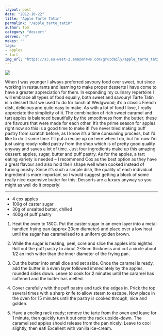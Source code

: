 ```yaml
---
layout: post
date: "2012-10-22"
title: "Apple Tarte Tatin"
permalink: "/apple_tarte_tatin"
author: Tom
category: "dessert"
serves: "4"
makes: ""
tags:
- apples
- tart
img_url: "https://s3.eu-west-2.amazonaws.com/grubdaily/apple_tarte_tatin.jpg"
---
```

<img src="https://s3.eu-west-2.amazonaws.com/grubdaily/apple_tarte_tatin.jpg" />

When I was younger I always preferred savoury food over sweet, but since working in restaurants and learning to make proper desserts I have come to have a greater appreciation for them. In expanding my culinary repertoire I will embrace all types of food equally, both sweet and savoury! Tarte Tatin is a dessert that we used to do for lunch at Wedgwood; it’s a classic French dish, delicious and quite easy to make. As with a lot of food I love, I really appreciate the simplicity of it. The combination of rich sweet caramel and tart apples is balanced beautifully by the smoothness from the butter; these are flavours that were made for each other. It’s the prime season for apples right now so this is a good time to make it! I’ve never tried making puff pastry from scratch before, as I know it’s a time consuming process, but I’d like to do it some time. I’ll put a recipe up on here when I do, but for now I’m just using ready-rolled pastry from the shop which is of pretty good quality anyway and saves a lot of time. Just four ingredients make up this amazing dessert: apples, sugar, butter and puff pastry. As for the apples, a tart eating variety is needed – I recommend Cox as the best option as they have a great flavour and also hold their shape well when cooked instead of turning mushy. Since it’s such a simple dish, the quality of each individual ingredient is more important so I would suggest getting a block of some really nice expensive butter for this. Desserts are a luxury anyway so you might as well do it properly!

---
* 4 cox apples
* 100g of caster sugar
* 30g of unsalted butter, chilled
* 400g of puff pastry

1. Heat the oven to 180C. Put the caster sugar in an even layer into a metal handled frying pan (approx 20cm diameter) and place over a low heat until the sugar has caramelised to a uniform golden brown.

2. While the sugar is heating, peel, core and slice the apples into eighths. Roll out the puff pastry to about 2-3mm thickness and cut a circle about 1/2 an inch wider than the inner diameter of the frying pan.

3. Cut the butter into small dice and set aside. Once the caramel is ready, add the butter in a even layer followed immediately by the apples, rounded sides down. Leave to cook for 2 minutes until the caramel has softened and the butter has melted.

4. Cover carefully with the puff pastry and tuck the edges in. Prick the top several times with a sharp knife to allow steam to escape. Now place in the oven for 15 minutes until the pastry is cooked through, nice and golden.

5. Have a cooling rack ready; remove the tarte from the oven and leave for 1 minute, then quickly turn it out onto the rack upside-down. The caramelised apples should release from the pan nicely. Leave to cool slightly, then eat! Excellent with vanilla ice-cream.

